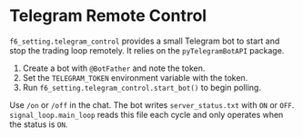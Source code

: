 # Telegram Remote Control

`f6_setting.telegram_control` provides a small Telegram bot to start and stop the
trading loop remotely. It relies on the `pyTelegramBotAPI` package.

1. Create a bot with `@BotFather` and note the token.
2. Set the `TELEGRAM_TOKEN` environment variable with the token.
3. Run `f6_setting.telegram_control.start_bot()` to begin polling.

Use `/on` or `/off` in the chat. The bot writes `server_status.txt` with `ON` or
`OFF`. `signal_loop.main_loop` reads this file each cycle and only operates when
the status is `ON`.
